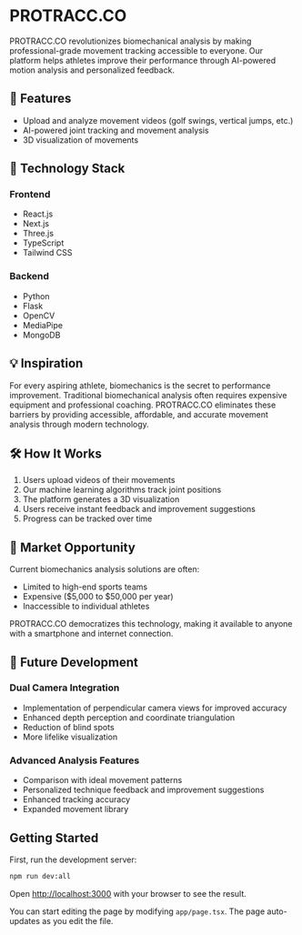 # PROTRACC.CO

PROTRACC.CO revolutionizes biomechanical analysis by making professional-grade movement tracking accessible to everyone. Our platform helps athletes improve their performance through AI-powered motion analysis and personalized feedback. 

## 🌟 Features

- Upload and analyze movement videos (golf swings, vertical jumps, etc.)
- AI-powered joint tracking and movement analysis
- 3D visualization of movements

## 🚀 Technology Stack

### Frontend
- React.js
- Next.js
- Three.js
- TypeScript
- Tailwind CSS

### Backend
- Python
- Flask
- OpenCV
- MediaPipe
- MongoDB

## 💡 Inspiration

For every aspiring athlete, biomechanics is the secret to performance improvement. Traditional biomechanical analysis often requires expensive equipment and professional coaching. PROTRACC.CO eliminates these barriers by providing accessible, affordable, and accurate movement analysis through modern technology.

## 🛠️ How It Works

1. Users upload videos of their movements
2. Our machine learning algorithms track joint positions
3. The platform generates a 3D visualization
4. Users receive instant feedback and improvement suggestions
5. Progress can be tracked over time

## 💼 Market Opportunity

Current biomechanics analysis solutions are often:
- Limited to high-end sports teams
- Expensive ($5,000 to $50,000 per year)
- Inaccessible to individual athletes

PROTRACC.CO democratizes this technology, making it available to anyone with a smartphone and internet connection.

## 🔮 Future Development

### Dual Camera Integration
- Implementation of perpendicular camera views for improved accuracy
- Enhanced depth perception and coordinate triangulation
- Reduction of blind spots
- More lifelike visualization

### Advanced Analysis Features
- Comparison with ideal movement patterns
- Personalized technique feedback and improvement suggestions
- Enhanced tracking accuracy
- Expanded movement library

## Getting Started

First, run the development server:

```bash
npm run dev:all
```

Open [http://localhost:3000](http://localhost:3000) with your browser to see the result.

You can start editing the page by modifying `app/page.tsx`. The page auto-updates as you edit the file.